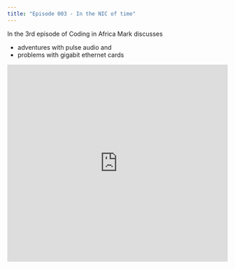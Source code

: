 ```yaml
---
title: "Episode 003 - In the NIC of time"
---
```


In the 3rd episode of Coding in Africa Mark discusses 
  - adventures with pulse audio and
  - problems with gigabit ethernet cards

<iframe width="100%" height="450" scrolling="no" frameborder="no" src="https://w.soundcloud.com/player/?url=https%3A//api.soundcloud.com/tracks/218066526&amp;auto_play=false&amp;hide_related=false&amp;show_comments=true&amp;show_user=true&amp;show_reposts=false&amp;visual=true"></iframe>
